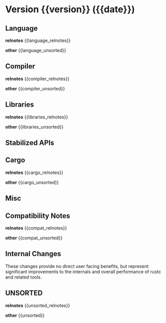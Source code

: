 Version {{version}} ({{date}})
==========================

Language
--------
**relnotes**
{{language_relnotes}}

**other**
{{language_unsorted}}

Compiler
--------
**relnotes**
{{compiler_relnotes}}

**other**
{{compiler_unsorted}}

Libraries
---------
**relnotes**
{{libraries_relnotes}}

**other**
{{libraries_unsorted}}

Stabilized APIs
---------------

Cargo
-----
**relnotes**
{{cargo_relnotes}}

**other**
{{cargo_unsorted}}

Misc
----

Compatibility Notes
-------------------
**relnotes**
{{compat_relnotes}}

**other**
{{compat_unsorted}}

Internal Changes
----------------

These changes provide no direct user facing benefits, but represent significant
improvements to the internals and overall performance of rustc
and related tools.

UNSORTED
--------
**relnotes**
{{unsorted_relnotes}}

**other**
{{unsorted}}

